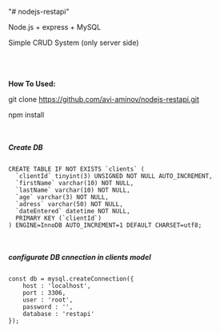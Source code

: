 "# nodejs-restapi" 

Node.js + express + MySQL

Simple CRUD System (only server side)

</br></br></br>
<b>How To Used:</b>

git clone https://github.com/avi-aminov/nodejs-restapi.git

npm install

</br></br>
<b><i>Create DB</i></b>

<code>
CREATE TABLE IF NOT EXISTS `clients` ( 
  `clientId` tinyint(3) UNSIGNED NOT NULL AUTO_INCREMENT,
  `firstName` varchar(10) NOT NULL, 
  `lastName` varchar(10) NOT NULL, 
  `age` varchar(3) NOT NULL, 
  `adress` varchar(50) NOT NULL,
  `dateEntered` datetime NOT NULL,
  PRIMARY KEY (`clientId`) 
) ENGINE=InnoDB AUTO_INCREMENT=1 DEFAULT CHARSET=utf8; 
</code>

</br></br>
<b><i>configurate DB cnnection in clients model</i></b>

<code>
const db = mysql.createConnection({
	host : 'localhost',
	port : 3306,
	user : 'root',
	password : '',
	database : 'restapi'
});
</code>
